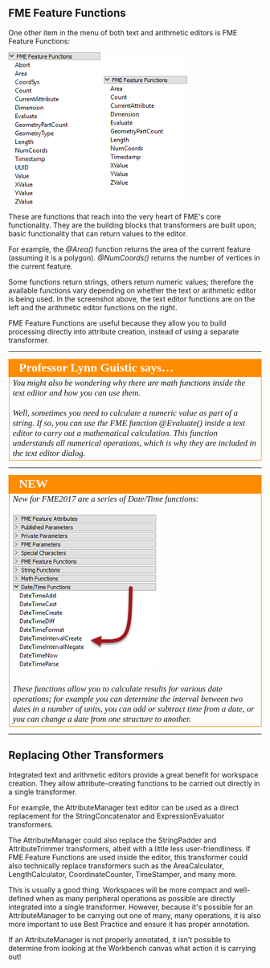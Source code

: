 ## FME Feature Functions ##

One other item in the menu of both text and arithmetic editors is FME Feature Functions:

![](./Images/Img5.006.AttributeManagerFMEFunctions.png)

These are functions that reach into the very heart of FME's core functionality. They are the building blocks that transformers are built upon; basic functionality that can return values to the editor. 

For example, the *@Area()* function returns the area of the current feature (assuming it is a polygon). *@NumCoords()* returns the number of vertices in the current feature.

Some functions return strings, others return numeric values; therefore the available functions vary depending on whether the text or arithmetic editor is being used. In the screenshot above, the text editor functions are on the left and the arithmetic editor functions on the right.

FME Feature Functions are useful because they allow you to build processing directly into attribute creation, instead of using a separate transformer.

---

<table style="border-spacing: 0px">
<tr>
<td style="vertical-align:middle;background-color:darkorange;border: 2px solid darkorange">
<i class="fa fa-quote-left fa-lg fa-pull-left fa-fw" style="color:white;padding-right: 12px;vertical-align:text-top"></i>
<span style="color:white;font-size:x-large;font-weight: bold;font-family:serif">Professor Lynn Guistic says…</span>
</td>
</tr>

<tr>
<td style="border: 1px solid darkorange">
<span style="font-family:serif; font-style:italic; font-size:larger">
You might also be wondering why there are math functions inside the text editor and how you can use them.
<br><br>Well, sometimes you need to calculate a numeric value as part of a string. If so, you can use the FME function @Evaluate() inside a text editor to carry out a mathematical calculation. This function understands all numerical operations, which is why they are included in the text editor dialog.
</span>
</td>
</tr>
</table>

---

<!--New Section--> 

<table style="border-spacing: 0px">
<tr>
<td style="vertical-align:middle;background-color:darkorange;border: 2px solid darkorange">
<i class="fa fa-bolt fa-lg fa-pull-left fa-fw" style="color:white;padding-right: 12px;vertical-align:text-top"></i>
<span style="color:white;font-size:x-large;font-weight: bold;font-family:serif">NEW</span>
</td>
</tr>

<tr>
<td style="border: 1px solid darkorange">
<span style="font-family:serif; font-style:italic; font-size:larger">
New for FME2017 are a series of Date/Time functions:
<br><br><img src="./Images/Img5.007.DateTimeFunctions.png">
<br><br>These functions allow you to calculate results for various date operations; for example you can determine the interval between two dates in a number of units, you can add or subtract time from a date, or you can change a date from one structure to another.
</span>
</td>
</tr>
</table>

---

## Replacing Other Transformers ##
Integrated text and arithmetic editors provide a great benefit for workspace creation. They allow attribute-creating functions to be carried out directly in a single transformer.

For example, the AttributeManager text editor can be used as a direct replacement for the StringConcatenator and ExpressionEvaluator transformers.

The AttributeManager could also replace the StringPadder and AttributeTrimmer transformers, albeit with a little less user-friendliness. If FME Feature Functions are used inside the editor, this transformer could also technically replace transformers such as the AreaCalculator, LengthCalculator, CoordinateCounter, TimeStamper, and many more.

This is usually a good thing. Workspaces will be more compact and well-defined when as many peripheral operations as possible are directly integrated into a single transformer. However, because it's possible for an AttributeManager to be carrying out one of many, many operations, it is also more important to use Best Practice and ensure it has proper annotation. 

If an AttributeManager is not properly annotated, it isn't possible to determine from looking at the Workbench canvas what action it is carrying out!